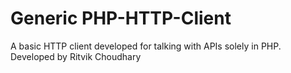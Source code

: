 Generic PHP-HTTP-Client
===================
A basic HTTP client developed for talking with APIs solely in PHP.
Developed by Ritvik Choudhary
